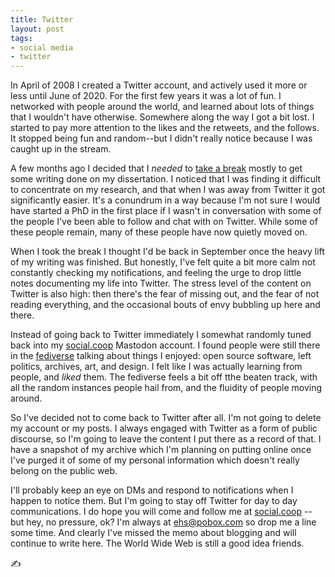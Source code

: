 ```yaml
---
title: Twitter
layout: post
tags:
- social media
- twitter
---
```


In April of 2008 I created a Twitter account, and actively used it more or less
until June of 2020. For the first few years it was a lot of fun. I networked
with people around the world, and learned about lots of things that I wouldn't
have otherwise. Somewhere along the way I got a bit lost. I started to pay more
attention to the likes and the retweets, and the follows. It stopped being fun
and random--but I didn't really notice because I was caught up in the stream.

A few months ago I decided that I *needed* to [take a
break](https://twitter.com/edsu/status/1266455129273892864) mostly to get some
writing done on my dissertation. I noticed that I was finding it difficult to
concentrate on my research, and that when I was away from Twitter it got
significantly easier. It's a conundrum in a way because I'm not sure I would
have started a PhD in the first place if I wasn't in conversation with some of
the people I've been able to follow and chat with on Twitter. While some of
these people remain, many of these people have now quietly moved on.

When I took the break I thought I'd be back in September once the heavy lift of
my writing was finished. But honestly, I've felt quite a bit more calm not
constantly checking my notifications, and feeling the urge to drop little notes
documenting my life into Twitter. The stress level of the content on Twitter is
also high: then there's the fear of missing out, and the fear of not reading
everything, and the occasional bouts of envy bubbling up here and there.

Instead of going back to Twitter immediately I somewhat randomly tuned back into
my [social.coop](https://social.coop) Mastodon account. I found people were
still there in the
[fediverse](https://alexschroeder.ch/wiki/2017-11-16_How_to_Mastodon) talking
about things I enjoyed: open source software, left politics, archives, art, and
design. I felt like I was actually learning from people, and *liked* them. The
fediverse feels a bit off tthe beaten track, with all the random instances
people hail from, and the fluidity of people moving around.

So I've decided not to come back to Twitter after all. I'm not going to delete
my account or my posts. I always engaged with Twitter as a form of public
discourse, so I'm going to leave the content I put there as a record of that. I
have a snapshot of my archive which I'm planning on putting online once I've
purged it of some of my personal information which doesn't really belong on the
public web.

I'll probably keep an eye on DMs and respond to notifications when I happen to
notice them. But I'm going to stay off Twitter for day to day communications.  I
do hope you will come and follow me at [social.coop](https://social.coop/@edsu)
-- but hey, no pressure, ok? I'm always at ehs@pobox.com so drop me a line some
time. And clearly I've missed the memo about blogging and will continue to write
here. The World Wide Web is still a good idea friends.

✍
